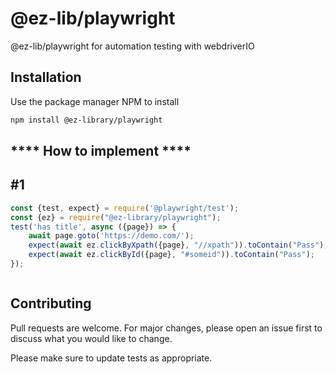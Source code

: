 # @ez-lib/playwright

@ez-lib/playwright for automation testing with webdriverIO

## Installation

Use the package manager NPM to install 

```bash
npm install @ez-library/playwright
```

## **** How to implement ****

## #1
```javascript
const {test, expect} = require('@playwright/test');
const {ez} = require("@ez-library/playwright");
test('has title', async ({page}) => {
    await page.goto('https://demo.com/');
    expect(await ez.clickByXpath({page}, "//xpath")).toContain("Pass");
    expect(await ez.clickById({page}, "#someid")).toContain("Pass");
});



```
## Contributing

Pull requests are welcome. For major changes, please open an issue first to discuss what you would like to change.

Please make sure to update tests as appropriate.
